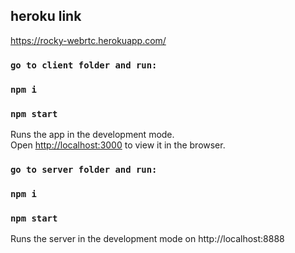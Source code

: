 

## heroku link
https://rocky-webrtc.herokuapp.com/

### `go to client folder and run:`
### `npm i`
### `npm start`

Runs the app in the development mode.<br />
Open [http://localhost:3000](http://localhost:3000) to view it in the browser.


### `go to server folder and run:`
### `npm i`
### `npm start`

Runs the server in the development mode on http://localhost:8888<br />

